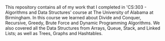 This repository contains all of my work that I completed in 'CS:303 - Algorithms and Data Structures' course at 
The University of Alabama at Birmingham. In this course we learned about Divide and Conquer, Recursive, Greedy, 
Brute Force and Dynamic Programming Algorithms. We also covered all the Data Structures from Arrays, Queue, Stack, 
and Linked Lists; as well as Trees, Graphs and Hashtables.
